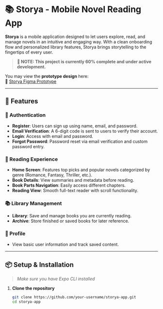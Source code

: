 # 📚 Storya - Mobile Novel Reading App

**Storya** is a mobile application designed to let users explore, read, and manage novels in an intuitive and engaging way. With a clean onboarding flow and personalized library features, Storya brings storytelling to the fingertips of every user.

> **🚧 NOTE: This project is currently 60% complete and under active development.**

You may view the **prototype design** here:  
🔗 [Storya Figma Prototype](https://www.figma.com/design/Fqb4S8PGmcxPx1CvbdIJlD/Storya-Prototype?m=dev&t=o6T3wc8pw79iV7Zj-1)

---

## 📲 Features

### 🔐 Authentication
- **Register**: Users can sign up using name, email, and password.
- **Email Verification**: A 6-digit code is sent to users to verify their account.
- **Login**: Access with email and password.
- **Forgot Password**: Password reset via email verification and custom password entry.

### 📖 Reading Experience
- **Home Screen**: Features top picks and popular novels categorized by genre (Romance, Fantasy, Thriller, etc.).
- **Book Details**: View summaries and metadata before reading.
- **Book Parts Navigation**: Easily access different chapters.
- **Reading View**: Smooth full-text reader with scroll functionality.

### 📚 Library Management
- **Library**: Save and manage books you are currently reading.
- **Archive**: Store finished or saved books for later reference.

### 👤 Profile
- View basic user information and track saved content.

---

## 📦 Setup & Installation

> _Make sure you have Expo CLI installed_

1. **Clone the repository**
   ```bash
   git clone https://github.com/your-username/storya-app.git
   cd storya-app
